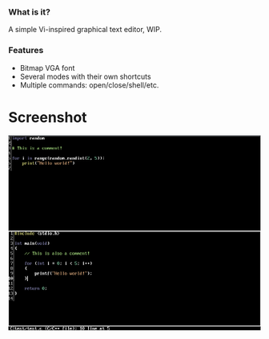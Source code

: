 ### What is it?
A simple Vi-inspired graphical text editor, WIP.

### Features
 - Bitmap VGA font
 - Several modes with their own shortcuts
 - Multiple commands: open/close/shell/etc.

# Screenshot
![](screenshot.png)
